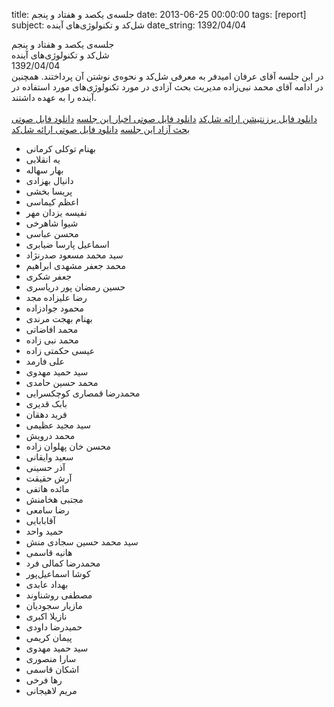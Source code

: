 title: جلسه‌ی یکصد و هفتاد و پنجم
date: 2013-06-25 00:00:00
tags: [report]
subject: شل‌کد و تکنولوژی‌های آینده
date_string: 1392/04/04


<div class="title">
جلسه‌ی یکصد و هفتاد و پنجم
</div>

<div class="subject">
شل‌کد و تکنولوژی‌های آینده
</div>

<div class="date">
1392/04/04
</div>

<div class="body">
در این جلسه آقای عرفان امیدفر به معرفی شل‌کد و نحوه‌ی نوشتن آن پرداختند. همچنین در ادامه آقای محمد نبی‌زاده مدیریت بحث آزادی در مورد تکنولوژی‌های مورد استفاده در آینده را به عهده داشتند.
<br />
<br />
<a href="/presentations/92_04_04_shellcode.pptx" class="attachment">دانلود فایل پرزنتیشن ارائه شل‌کد‌</a>
<a href="/audios/92_04_04_news.ogg" class="attachment">دانلود فایل صوتی اخبار این جلسه</a>
<a href="/audios/92_04_04_interactive.ogg" class="attachment">دانلود فایل صوتی بحث آزاد این جلسه</a>
<a href="/audios/92_04_04_shell_code.ogg" class="attachment">دانلود فایل صوتی ارائه شل‌کد</a>

<ul class="members bullet">
<li>بهنام توکلی کرمانی</li>
<li>یه انقلابی</li>
<li>بهار سهاله</li>
<li>دانیال بهزادی</li>
<li>پریسا بخشی</li>
<li>اعظم کیماسی</li>
<li>نفیسه یزدان مهر</li>
<li>شیوا شاهرخی</li>
<li>محسن عباسی</li>
<li>اسماعیل پارسا ضیابری</li>
<li>سید محمد مسعود صدرنژاد</li>
<li>محمد جعفر مشهدی ابراهیم</li>
<li>جعفر شکری</li>
<li>حسین رمضان پور دریاسری</li>
<li>رضا علیزاده مجد</li>
<li>محمود جوادزاده</li>
<li>بهنام بهجت مرندی</li>
<li>محمد افاضاتی</li>
<li>محمد نبی زاده</li>
<li>عیسی حکمتی زاده</li>
<li>علی فارمد</li>
<li>سید حمید مهدوی</li>
<li>محمد حسین حامدی</li>
<li>محمدرضا قمصاری کوچکسرایی</li>
<li>بابک قدیری</li>
<li>فرید دهقان</li>
<li>سید مجید عظیمی</li>
<li>محمد درویش</li>
<li>محسن خان پهلوان زاده</li>
<li>سعید وایقانی</li>
<li>آذر حسینی</li>
<li>آرش حقیقت</li>
<li>مائده هاتفی</li>
<li>مجتبی هخامنش</li>
<li>رضا سامعی</li>
<li>آقابابایی</li>
<li>حمید واحد</li>
<li>سید محمد حسین سجادی منش</li>
<li>هانیه قاسمی</li>
<li>محمدرضا کمالی فرد</li>
<li>کوشا اسماعیل‌پور</li>
<li>بهداد عابدی</li>
<li>مصطفی روشناوند</li>
<li>مازیار سجودیان</li>
<li>نازیلا اکبری</li>
<li>حمیدرضا داودی</li>
<li>پیمان کریمی</li>
<li>سید حمید مهدوی</li>
<li>سارا منصوری</li>
<li>اشکان قاسمی</li>
<li>رها فرخی</li>
<li>مریم لاهیجانی</li>
</ul>
</div>


